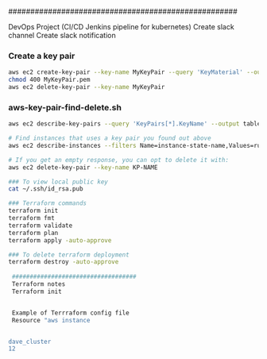 

####################################################

DevOps Project (CI/CD Jenkins pipeline for kubernetes)
Create slack channel 
Create slack notification

### Create a key pair

```sh
aws ec2 create-key-pair --key-name MyKeyPair --query 'KeyMaterial' --output text > MyKeyPair.pem
chmod 400 MyKeyPair.pem
aws ec2 delete-key-pair --key-name MyKeyPair
```

### aws-key-pair-find-delete.sh

```sh
aws ec2 describe-key-pairs --query 'KeyPairs[*].KeyName' --output table

# Find instances that uses a key pair you found out above
aws ec2 describe-instances --filters Name=instance-state-name,Values=running Name=key-name,Values="KP-NAME" --query 'Reservations[*].Instances[*].InstanceId'

# If you get an empty response, you can opt to delete it with:
aws ec2 delete-key-pair --key-name KP-NAME

### To view local public key 
cat ~/.ssh/id_rsa.pub 

### Terraform commands 
terraform init
terraform fmt 
terraform validate 
terraform plan 
terraform apply -auto-approve

### To delete terraform deployment
terraform destroy -auto-approve
 
 ###################################
 Terraform notes 
 Terraform init   


 Example of Terrraform config file 
 Resource "aws instance 


dave_cluster
12
```
